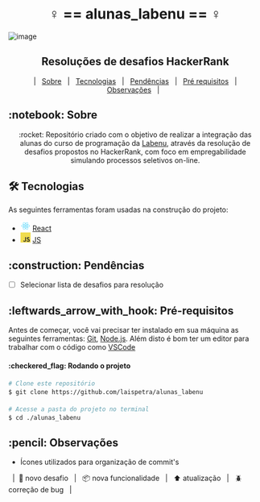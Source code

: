 <h1 align="center" id="top"> ♀️ == alunas_labenu   == ♀️ </h1>

![image](https://user-images.githubusercontent.com/80704054/122068802-150a8c00-cdcb-11eb-86d2-620c9a4890a0.png)

<h2 align="center" >Resoluções de desafios HackerRank</h2>

<p align="center">&#xa0; | &#xa0;
  <a href="#sobre">Sobre</a> &#xa0; | &#xa0; 
  <a href="#tecnologias">Tecnologias</a> &#xa0; | &#xa0; 
  <a href="#pendente">Pendências</a> &#xa0; | &#xa0;
  <a href="#requisitos">Pré requisitos</a> &#xa0; | &#xa0;
  <a href="#observacoes">Observações</a> &#xa0; | &#xa0;
</p>

<h2 id="sobre">:notebook: Sobre </h2>

<p align="center">:rocket: Repositório criado com o objetivo de realizar a integração das alunas do curso de programação da <a href="https://www.labenu.com.br/">Labenu</a>, através da resolução de desafios propostos no HackerRank, com foco em empregabilidade simulando processos seletivos on-line.  </p>

<h2 id="tecnologias"> 🛠 Tecnologias </h2>

As seguintes ferramentas foram usadas na construção do projeto:

- <img height="20" src="https://raw.githubusercontent.com/github/explore/80688e429a7d4ef2fca1e82350fe8e3517d3494d/topics/react/react.png"> [React](https://pt-br.reactjs.org/)
- <img height="20" src="https://raw.githubusercontent.com/github/explore/80688e429a7d4ef2fca1e82350fe8e3517d3494d/topics/javascript/javascript.png"> [JS](https://www.javascript.com/)


<h2 id="pendente">:construction: Pendências</h2>

- [ ] Selecionar lista de desafios para resolução

<h2 id="requisitos">:leftwards_arrow_with_hook: Pré-requisitos</h2>

Antes de começar, você vai precisar ter instalado em sua máquina as seguintes ferramentas:
[Git](https://git-scm.com), [Node.js](https://nodejs.org/en/). 
Além disto é bom ter um editor para trabalhar com o código como [VSCode](https://code.visualstudio.com/)

<h4>:checkered_flag: Rodando o projeto </h2>

```bash
# Clone este repositório
$ git clone https://github.com/laispetra/alunas_labenu

# Acesse a pasta do projeto no terminal
$ cd ./alunas_labenu
```

<h2 id="observacoes"> :pencil: Observações</h2>

- Ícones utilizados para organização de commit's

&#xa0; | &#xa0;:checkered_flag: novo desafio &#xa0; | &#xa0;
:package: nova funcionalidade &#xa0; | &#xa0;
:arrow_up: atualização &#xa0; | &#xa0;
:beetle: correção de bug &#xa0; | &#xa0;